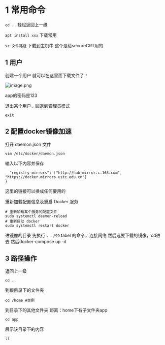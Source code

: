 # 1 常用命令

`cd ..` 轻松返回上一级

`apt install xxx` 下载常用

`sz 文件路径` 下载到主机中 这个是给secureCRT用的

## 1 用户

创建一个用户 就可以在这里面下载文件了！

![image.png](https://gitee.com/xin_accio/pic-go-images/raw/master/20250827180538609.png)



app的密码是123

退出某个用户，回退到管理员模式

```shell
exit
```


## 2 配置docker镜像加速

打开 daemon.json 文件

```
vim /etc/docker/daemon.json
```

输入以下内容并保存

```{
  "registry-mirrors": ["http://hub-mirror.c.163.com",  "https://docker.mirrors.ustc.edu.cn"]
}
```

这里的链接可以换成任何要用的

重新加载配置信息及重启 Docker 服务

```
# 重新加载某个服务的配置文件
sudo systemctl daemon-reload
# 重新启动 docker
sudo systemctl restart docker

```

进镜像的目录 先执行 `. ./99` tabel 的命令，连接网络
然后选要下载的镜像，cd进去 然后docker-compose up -d
## 3 路径操作

返回上一级

```shell
cd ..
```

到根目录下的文件夹

```shell
cd /home #举例
```

到目录下的其他文件夹
距离：home下有子文件夹app

```shell
cd app
```

展示该目录下的内容

```shell
ll
```







